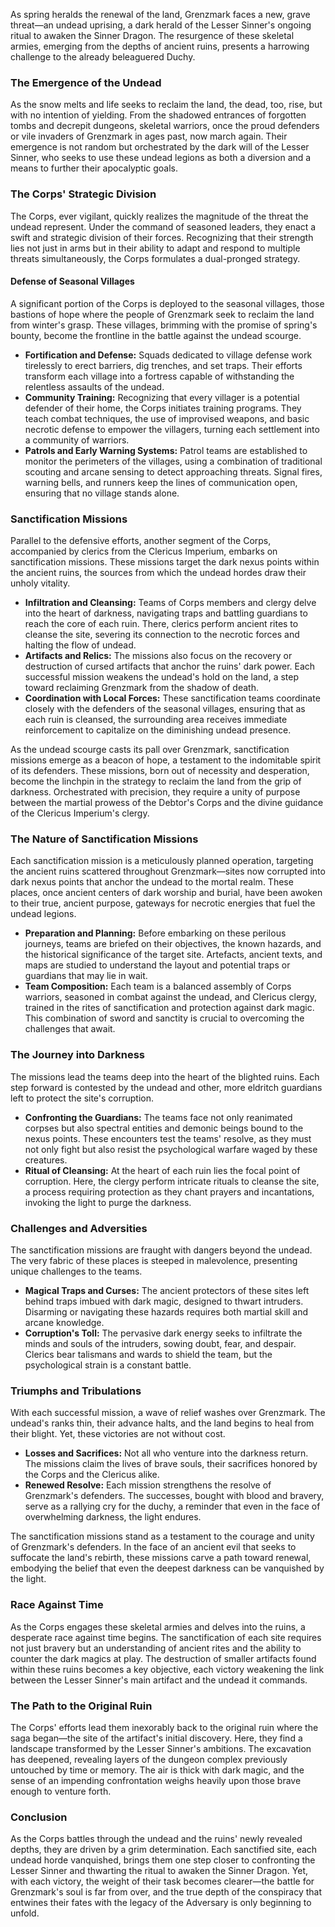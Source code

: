As spring heralds the renewal of the land, Grenzmark faces a new, grave threat—an undead uprising, a dark herald of the Lesser Sinner's ongoing ritual to awaken the Sinner Dragon. The resurgence of these skeletal armies, emerging from the depths of ancient ruins, presents a harrowing challenge to the already beleaguered Duchy.

### The Emergence of the Undead

As the snow melts and life seeks to reclaim the land, the dead, too, rise, but with no intention of yielding. From the shadowed entrances of forgotten tombs and decrepit dungeons, skeletal warriors, once the proud defenders or vile invaders of Grenzmark in ages past, now march again. Their emergence is not random but orchestrated by the dark will of the Lesser Sinner, who seeks to use these undead legions as both a diversion and a means to further their apocalyptic goals.

### The Corps' Strategic Division

The Corps, ever vigilant, quickly realizes the magnitude of the threat the undead represent. Under the command of seasoned leaders, they enact a swift and strategic division of their forces. Recognizing that their strength lies not just in arms but in their ability to adapt and respond to multiple threats simultaneously, the Corps formulates a dual-pronged strategy.

#### Defense of Seasonal Villages

A significant portion of the Corps is deployed to the seasonal villages, those bastions of hope where the people of Grenzmark seek to reclaim the land from winter's grasp. These villages, brimming with the promise of spring's bounty, become the frontline in the battle against the undead scourge.

- **Fortification and Defense:** Squads dedicated to village defense work tirelessly to erect barriers, dig trenches, and set traps. Their efforts transform each village into a fortress capable of withstanding the relentless assaults of the undead.
- **Community Training:** Recognizing that every villager is a potential defender of their home, the Corps initiates training programs. They teach combat techniques, the use of improvised weapons, and basic necrotic defense to empower the villagers, turning each settlement into a community of warriors.
- **Patrols and Early Warning Systems:** Patrol teams are established to monitor the perimeters of the villages, using a combination of traditional scouting and arcane sensing to detect approaching threats. Signal fires, warning bells, and runners keep the lines of communication open, ensuring that no village stands alone.

### Sanctification Missions

Parallel to the defensive efforts, another segment of the Corps, accompanied by clerics from the Clericus Imperium, embarks on sanctification missions. These missions target the dark nexus points within the ancient ruins, the sources from which the undead hordes draw their unholy vitality.

- **Infiltration and Cleansing:** Teams of Corps members and clergy delve into the heart of darkness, navigating traps and battling guardians to reach the core of each ruin. There, clerics perform ancient rites to cleanse the site, severing its connection to the necrotic forces and halting the flow of undead.
- **Artifacts and Relics:** The missions also focus on the recovery or destruction of cursed artifacts that anchor the ruins' dark power. Each successful mission weakens the undead's hold on the land, a step toward reclaiming Grenzmark from the shadow of death.
- **Coordination with Local Forces:** These sanctification teams coordinate closely with the defenders of the seasonal villages, ensuring that as each ruin is cleansed, the surrounding area receives immediate reinforcement to capitalize on the diminishing undead presence.

As the undead scourge casts its pall over Grenzmark, sanctification missions emerge as a beacon of hope, a testament to the indomitable spirit of its defenders. These missions, born out of necessity and desperation, become the linchpin in the strategy to reclaim the land from the grip of darkness. Orchestrated with precision, they require a unity of purpose between the martial prowess of the Debtor's Corps and the divine guidance of the Clericus Imperium's clergy.

### The Nature of Sanctification Missions

Each sanctification mission is a meticulously planned operation, targeting the ancient ruins scattered throughout Grenzmark—sites now corrupted into dark nexus points that anchor the undead to the mortal realm. These places, once ancient centers of dark worship and burial, have been awoken to their true, ancient purpose, gateways for necrotic energies that fuel the undead legions.

- **Preparation and Planning:** Before embarking on these perilous journeys, teams are briefed on their objectives, the known hazards, and the historical significance of the target site. Artefacts, ancient texts, and maps are studied to understand the layout and potential traps or guardians that may lie in wait.
- **Team Composition:** Each team is a balanced assembly of Corps warriors, seasoned in combat against the undead, and Clericus clergy, trained in the rites of sanctification and protection against dark magic. This combination of sword and sanctity is crucial to overcoming the challenges that await.

### The Journey into Darkness

The missions lead the teams deep into the heart of the blighted ruins. Each step forward is contested by the undead and other, more eldritch guardians left to protect the site's corruption.

- **Confronting the Guardians:** The teams face not only reanimated corpses but also spectral entities and demonic beings bound to the nexus points. These encounters test the teams' resolve, as they must not only fight but also resist the psychological warfare waged by these creatures.
- **Ritual of Cleansing:** At the heart of each ruin lies the focal point of corruption. Here, the clergy perform intricate rituals to cleanse the site, a process requiring protection as they chant prayers and incantations, invoking the light to purge the darkness.

### Challenges and Adversities

The sanctification missions are fraught with dangers beyond the undead. The very fabric of these places is steeped in malevolence, presenting unique challenges to the teams.

- **Magical Traps and Curses:** The ancient protectors of these sites left behind traps imbued with dark magic, designed to thwart intruders. Disarming or navigating these hazards requires both martial skill and arcane knowledge.
- **Corruption's Toll:** The pervasive dark energy seeks to infiltrate the minds and souls of the intruders, sowing doubt, fear, and despair. Clerics bear talismans and wards to shield the team, but the psychological strain is a constant battle.

### Triumphs and Tribulations

With each successful mission, a wave of relief washes over Grenzmark. The undead's ranks thin, their advance halts, and the land begins to heal from their blight. Yet, these victories are not without cost.

- **Losses and Sacrifices:** Not all who venture into the darkness return. The missions claim the lives of brave souls, their sacrifices honored by the Corps and the Clericus alike.
- **Renewed Resolve:** Each mission strengthens the resolve of Grenzmark's defenders. The successes, bought with blood and bravery, serve as a rallying cry for the duchy, a reminder that even in the face of overwhelming darkness, the light endures.

The sanctification missions stand as a testament to the courage and unity of Grenzmark's defenders. In the face of an ancient evil that seeks to suffocate the land's rebirth, these missions carve a path toward renewal, embodying the belief that even the deepest darkness can be vanquished by the light.

### Race Against Time

As the Corps engages these skeletal armies and delves into the ruins, a desperate race against time begins. The sanctification of each site requires not just bravery but an understanding of ancient rites and the ability to counter the dark magics at play. The destruction of smaller artifacts found within these ruins becomes a key objective, each victory weakening the link between the Lesser Sinner's main artifact and the undead it commands.

### The Path to the Original Ruin

The Corps' efforts lead them inexorably back to the original ruin where the saga began—the site of the artifact's initial discovery. Here, they find a landscape transformed by the Lesser Sinner's ambitions. The excavation has deepened, revealing layers of the dungeon complex previously untouched by time or memory. The air is thick with dark magic, and the sense of an impending confrontation weighs heavily upon those brave enough to venture forth.

### Conclusion

As the Corps battles through the undead and the ruins' newly revealed depths, they are driven by a grim determination. Each sanctified site, each undead horde vanquished, brings them one step closer to confronting the Lesser Sinner and thwarting the ritual to awaken the Sinner Dragon. Yet, with each victory, the weight of their task becomes clearer—the battle for Grenzmark's soul is far from over, and the true depth of the conspiracy that entwines their fates with the legacy of the Adversary is only beginning to unfold.